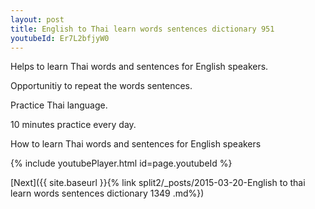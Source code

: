 ```yaml
---
layout: post
title: English to Thai learn words sentences dictionary 951 
youtubeId: Er7L2bfjyW0
---
```

 
 
Helps to learn Thai words and sentences for English speakers.

Opportunitiy to repeat the words sentences. 

Practice Thai language. 
 
10 minutes practice every day. 
 
How to learn Thai words and sentences for English speakers 
 
{% include youtubePlayer.html id=page.youtubeId %}
 
 
[Next]({{ site.baseurl }}{% link  split2/_posts/2015-03-20-English to thai learn words sentences dictionary 1349 .md%})
 

